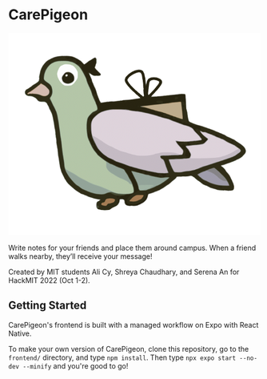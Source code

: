 # CarePigeon

![CarePigeon logo](./frontend/assets/logo.png)

Write notes for your friends and place them around campus. When a friend walks nearby, they’ll receive your message! 

Created by MIT students Ali Cy, Shreya Chaudhary, and Serena An for HackMIT 2022 (Oct 1-2).

## Getting Started

CarePigeon's frontend is built with a managed workflow on Expo with React Native. 

To make your own version of CarePigeon, clone this repository, go to the ``frontend/`` directory, and type ``npm install``. Then type ``npx expo start --no-dev --minify`` and you're good to go!
